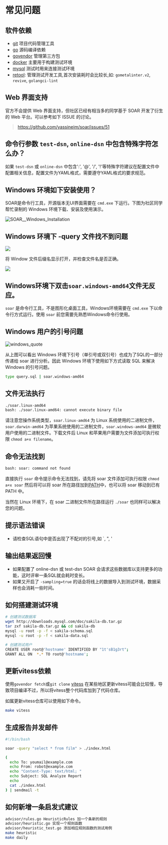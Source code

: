 # 常见问题

## 软件依赖

* [git](https://git-scm.co) 项目代码管理工具
* [go](https://golang.org/) 源码编译依赖
* [govendor](https://github.com/kardianos/govendor) 管理第三方包
* [docker](https://www.docker.com) 主要用于构建测试环境
* [mysql](https://www.mysql.com/) 测试时用来连接测试环境
* [retool](https://github.com/twitchtv/retool): 管理测试开发工具,首次安装耗时会比较长,如: `gometalinter.v2`, `revive`, `golangci-lint`

## Web 界面支持

官方不会提供 Web 界面支持，但社区已经有相当多的同学基于 SOAR 开发了衍生的 Web 平台。可以参考如下 ISSUE 的讨论。

> https://github.com/yassineim/soar/issues/51

## 命令行参数 `test-dsn`, `online-dsn` 中包含特殊字符怎么办？

如果 `test-dsn` 或 `online-dsn` 中包含':', '@', '/', '!'等特殊字符建议在配置文件中配置相关信息，配置文件为YAML格式，需要遵守YAML格式的要求规范。

## Windows 环境如下安装使用？

SOAR是命令行工具，开源版本无UI界面需要在 `cmd.exe` 下运行。下图为社区同学帮忙录制的 Windows 环境下载、安装及使用演示。

![SOAR__Windows_Installation](https://wx4.sinaimg.cn/large/7143d93fly1fx9z0lw0k8g211j0jlkjo.gif)

## Windows 环境下 -query 文件找不到问题

![](https://raw.githubusercontent.com/yassineim/soar/master/doc/images/windows_query_error.png)

将 Window 文件后缀名显示打开，并检查文件名是否正确。

![](https://raw.githubusercontent.com/yassineim/soar/master/doc/images/windows_query_check.png)

## Windows环境下双击`soar.windows-amd64`文件无反应。

`soar` 是命令行工具，不是图形化桌面工具，Windows环境需要在 `cmd.exe` 下以命令行方式运行。使用 `soar` 前您需要先熟悉Windows命令行使用。

## Windows 用户的引号问题

![windows_quote](https://raw.githubusercontent.com/yassineim/soar/master/doc/images/windows_quote.png)

从上图可以看出 Windows 环境下引号（单引号或双引号）也成为了SQL的一部分传递给 soar 进行分析。因此 Windows 环境下使用如下方式读取 SQL 来解决 Windows 的引号问题。

```bash
type query.sql | soar.windows-amd64
```

## 文件无法执行

```bash
./soar.linux-amd64
bash: ./soar.linux-amd64: cannot execute binary file
```

请注意您操作系统类型，`soar.linux-amd64` 为 Linux 系统使用的二进制文件，`soar.darwin-amd64` 为苹果系统使用的二进制文件，`soar.windows-amd64` 是微软用户使用的二进制文件。下载文件后 Linux 和苹果用户需要为文件添加可执行权限 `chmod a+x filename`。

## 命令无法找到

```bash
bash: soar: command not found
```

直接执行 `soar` 命令提示命令无法找到，请先将 soar 文件添加可执行权限 `chmod a+x soar` 然后将可以将 soar 所在路径加到[PATH](https://linuxconfig.org/linux-path-environment-variable)中，也可以将 soar 移动到已有 PATH 中。

当然在 Linux 环境下，在 soar 二进制文件所在路径运行 `./soar` 也同样可以解决您的问题。

## 提示语法错误

* 请检查SQL语句中是否出现了不配对的引号,如 `, ", '

## 输出结果返回慢

* 如果配置了 online-dsn 或 test-dsn SOAR 会请求这些数据库以支持更多的功能，这时评审一条SQL就会耗时变长。
* 如果又开启了 `-sampling=true` 的话会将线上的数据导入到测试环境，数据采样也会消耗一些时间。

## 如何搭建测试环境

```bash
# 创建测试数据库
wget http://downloads.mysql.com/doc/sakila-db.tar.gz
tar zxf sakila-db.tar.gz && cd sakila-db
mysql -u root -p -f < sakila-schema.sql
mysql -u root -p -f < sakila-data.sql

# 创建测试用户
CREATE USER root@'hostname' IDENTIFIED BY "1t'sB1g3rt";
GRANT ALL ON  *.* TO root@'hostname';
```

## 更新vitess依赖

使用`govendor fetch`或`git clone` [vitess](https://github.com/vitessio/vitess) 在某些地区更新vitess可能会比较慢，导致项目编译不过，所以将vitess整个代码库加到了代码仓库。

如属更新vitess仓库可以使用如下命令。

```bash
make vitess
```

## 生成报告并发邮件

```bash
#!/bin/bash

soar -query "select * from film" > ./index.html

(
  echo To: youmail@example.com
  echo From: robot@example.com
  echo "Content-Type: text/html; "
  echo Subject: SQL Analyze Report
  echo
  cat ./index.html
) | sendmail -t

```

## 如何新增一条启发式建议

```bash
advisor/rules.go HeuristicRules 加一个条新的规则
advisor/heuristic.go 实现一个规则函数
advisor/heuristic_test.go 添加相应规则函数的测试用例
make heuristic
make daily
```
